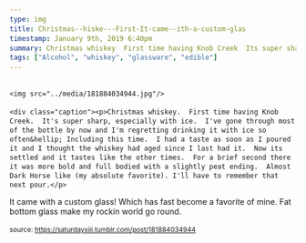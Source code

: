 ```yaml
---
type: img
title: Christmas--hiske---First-It-came--ith-a-custom-glas
timestamp: January 9th, 2019 6:40pm
summary: Christmas whiskey  First time having Knob Creek  Its super sharp especially with ice  Ive gone through most of the bottle by now and Im regrettiIt came with a custom glass Which has fast become a favorite of mine  Fat bottom glass make my rockin world go roundp 
tags: ["Alcohol", "whiskey", "glassware", "edible"]
---
```


                
                
                
                                                                                        <img src="../media/181884034944.jpg"/>
                                                                                          <div class="caption"><p>Christmas whiskey.  First time having Knob Creek.  It's super sharp, especially with ice.  I've gone through most of the bottle by now and I'm regretting drinking it with ice so often&hellip; Including this time.  I had a taste as soon as I poured it and I thought the whiskey had aged since I last had it.  Now its settled and it tastes like the other times.  For a brief second there it was more bold and full bodied with a slightly peat ending.  Almost Dark Horse like (my absolute favorite). I'll have to remember that next pour.</p>

<p>It came with a custom glass! Which has fast become a favorite of mine.  Fat bottom glass make my rockin world go round.</p> </div>
                                    
                
                
                
                
                                
<small>source: https://saturdayxiii.tumblr.com/post/181884034944</small>